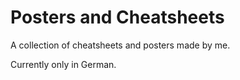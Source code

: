# Posters and Cheatsheets

A collection of cheatsheets and posters made by me.

Currently only in German.
